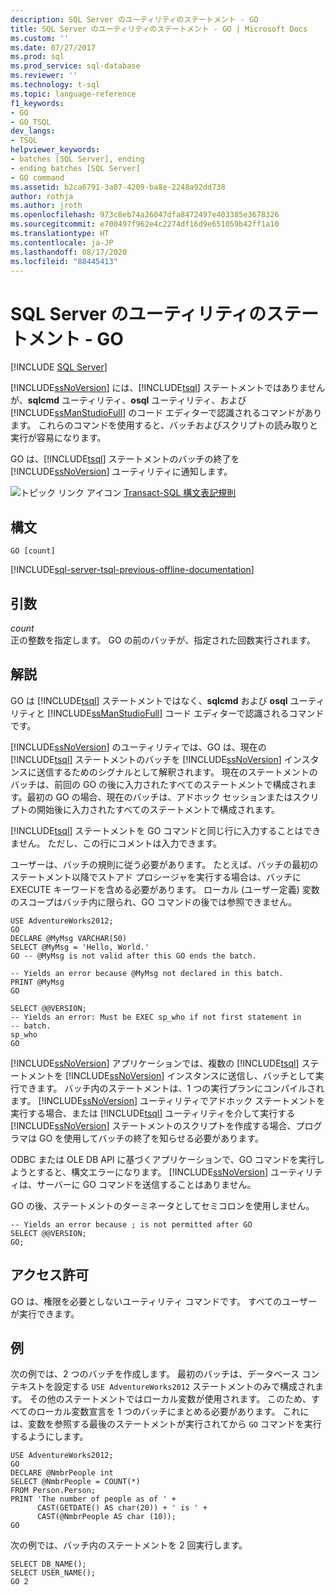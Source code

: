 ```yaml
---
description: SQL Server のユーティリティのステートメント - GO
title: SQL Server のユーティリティのステートメント - GO | Microsoft Docs
ms.custom: ''
ms.date: 07/27/2017
ms.prod: sql
ms.prod_service: sql-database
ms.reviewer: ''
ms.technology: t-sql
ms.topic: language-reference
f1_keywords:
- GO
- GO_TSQL
dev_langs:
- TSQL
helpviewer_keywords:
- batches [SQL Server], ending
- ending batches [SQL Server]
- GO command
ms.assetid: b2ca6791-3a07-4209-ba8e-2248a92dd738
author: rothja
ms.author: jroth
ms.openlocfilehash: 973c8eb74a26047dfa8472497e403385e3678326
ms.sourcegitcommit: e700497f962e4c2274df16d9e651059b42ff1a10
ms.translationtype: HT
ms.contentlocale: ja-JP
ms.lasthandoff: 08/17/2020
ms.locfileid: "88445413"
---
```

# <a name="sql-server-utilities-statements---go"></a>SQL Server のユーティリティのステートメント - GO
[!INCLUDE [SQL Server](../../includes/applies-to-version/sqlserver.md)]

  [!INCLUDE[ssNoVersion](../../includes/ssnoversion-md.md)] には、[!INCLUDE[tsql](../../includes/tsql-md.md)] ステートメントではありませんが、**sqlcmd** ユーティリティ、**osql** ユーティリティ、および [!INCLUDE[ssManStudioFull](../../includes/ssmanstudiofull-md.md)] のコード エディターで認識されるコマンドがあります。 これらのコマンドを使用すると、バッチおよびスクリプトの読み取りと実行が容易になります。  
  
  GO は、[!INCLUDE[tsql](../../includes/tsql-md.md)] ステートメントのバッチの終了を [!INCLUDE[ssNoVersion](../../includes/ssnoversion-md.md)] ユーティリティに通知します。  
  
 ![トピック リンク アイコン](../../database-engine/configure-windows/media/topic-link.gif "トピック リンク アイコン") [Transact-SQL 構文表記規則](../../t-sql/language-elements/transact-sql-syntax-conventions-transact-sql.md)  
  
## <a name="syntax"></a>構文  
  
```  
GO [count]  
```  
  
[!INCLUDE[sql-server-tsql-previous-offline-documentation](../../includes/sql-server-tsql-previous-offline-documentation.md)]

## <a name="arguments"></a>引数
 *count*  
 正の整数を指定します。 GO の前のバッチが、指定された回数実行されます。  
  
## <a name="remarks"></a>解説  
 GO は [!INCLUDE[tsql](../../includes/tsql-md.md)] ステートメントではなく、**sqlcmd** および **osql** ユーティリティと [!INCLUDE[ssManStudioFull](../../includes/ssmanstudiofull-md.md)] コード エディターで認識されるコマンドです。  
  
 [!INCLUDE[ssNoVersion](../../includes/ssnoversion-md.md)] のユーティリティでは、GO は、現在の [!INCLUDE[tsql](../../includes/tsql-md.md)] ステートメントのバッチを [!INCLUDE[ssNoVersion](../../includes/ssnoversion-md.md)] インスタンスに送信するためのシグナルとして解釈されます。 現在のステートメントのバッチは、前回の GO の後に入力されたすべてのステートメントで構成されます。最初の GO の場合、現在のバッチは、アドホック セッションまたはスクリプトの開始後に入力されたすべてのステートメントで構成されます。  
  
 [!INCLUDE[tsql](../../includes/tsql-md.md)] ステートメントを GO コマンドと同じ行に入力することはできません。 ただし、この行にコメントは入力できます。  
  
 ユーザーは、バッチの規則に従う必要があります。 たとえば、バッチの最初のステートメント以降でストアド プロシージャを実行する場合は、バッチに EXECUTE キーワードを含める必要があります。 ローカル (ユーザー定義) 変数のスコープはバッチ内に限られ、GO コマンドの後では参照できません。  
  
```  
USE AdventureWorks2012;  
GO  
DECLARE @MyMsg VARCHAR(50)  
SELECT @MyMsg = 'Hello, World.'  
GO -- @MyMsg is not valid after this GO ends the batch.  
  
-- Yields an error because @MyMsg not declared in this batch.  
PRINT @MyMsg  
GO  
  
SELECT @@VERSION;  
-- Yields an error: Must be EXEC sp_who if not first statement in   
-- batch.  
sp_who  
GO  
```  
  
 [!INCLUDE[ssNoVersion](../../includes/ssnoversion-md.md)] アプリケーションでは、複数の [!INCLUDE[tsql](../../includes/tsql-md.md)] ステートメントを [!INCLUDE[ssNoVersion](../../includes/ssnoversion-md.md)] インスタンスに送信し、バッチとして実行できます。 バッチ内のステートメントは、1 つの実行プランにコンパイルされます。 [!INCLUDE[ssNoVersion](../../includes/ssnoversion-md.md)] ユーティリティでアドホック ステートメントを実行する場合、または [!INCLUDE[tsql](../../includes/tsql-md.md)] ユーティリティを介して実行する [!INCLUDE[ssNoVersion](../../includes/ssnoversion-md.md)] ステートメントのスクリプトを作成する場合、プログラマは GO を使用してバッチの終了を知らせる必要があります。  
  
 ODBC または OLE DB API に基づくアプリケーションで、GO コマンドを実行しようとすると、構文エラーになります。 [!INCLUDE[ssNoVersion](../../includes/ssnoversion-md.md)] ユーティリティは、サーバーに GO コマンドを送信することはありません。  
  
 GO の後、ステートメントのターミネータとしてセミコロンを使用しません。
 
```
-- Yields an error because ; is not permitted after GO  
SELECT @@VERSION;  
GO;  
```
  
## <a name="permissions"></a>アクセス許可  
 GO は、権限を必要としないユーティリティ コマンドです。 すべてのユーザーが実行できます。    
  
## <a name="examples"></a>例  
 次の例では、2 つのバッチを作成します。 最初のバッチは、データベース コンテキストを設定する `USE AdventureWorks2012` ステートメントのみで構成されます。 その他のステートメントではローカル変数が使用されます。 このため、すべてのローカル変数宣言を 1 つのバッチにまとめる必要があります。 これには、変数を参照する最後のステートメントが実行されてから `GO` コマンドを実行するようにします。  
  
```  
USE AdventureWorks2012;  
GO  
DECLARE @NmbrPeople int  
SELECT @NmbrPeople = COUNT(*)  
FROM Person.Person;  
PRINT 'The number of people as of ' +  
      CAST(GETDATE() AS char(20)) + ' is ' +  
      CAST(@NmbrPeople AS char (10));  
GO  
```  
  
 次の例では、バッチ内のステートメントを 2 回実行します。  
  
```  
SELECT DB_NAME();  
SELECT USER_NAME();  
GO 2  
```  
  
  
